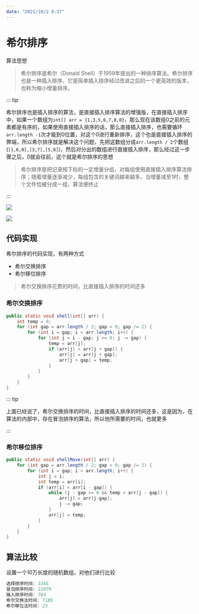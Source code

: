 ```yaml
---
date: "2021/10/2 8:37"
---
```


# 希尔排序

算法思想

>  希尔排序是希尔（Donald Shell）于1959年提出的一种排序算法。希尔排序也是一种插入排序，它是简单插入排序经过改进之后的一个更高效的版本，也称为缩小增量排序。



::: tip

希尔排序也是插入排序的算法，是直接插入排序算法的增强版，在直接插入排序中，如果一个数组为`int[] arr = {1,3,5,6,7,8,0}`，那么现在该数组0之前的元素都是有序的，如果使用直接插入排序的话，那么直接插入排序，也需要循环`arr.length -1`次才能到0位置，对这个0进行重新排序，这个也是直接插入排序的弊端，所以希尔排序就是解决这个问题，先把这数组分成`arr.length / 2`个数组(`[1,6,0],[3,7],[5,8]`)，然后对分出的数组进行直接插入排序，那么经过这一步骤之后，0就会往前，这个就是希尔排序的思想



> 希尔排序是把记录按下标的一定增量分组，对每组使用直接插入排序算法排序；随着增量逐渐减少，每组包含的关键词越来越多，当增量减至1时，整个文件恰被分成一组，算法便终止

:::



![](https://picture.xcye.xyz/image-20211023102541881.png?x-oss-process=style/pictureProcess1)

![](https://picture.xcye.xyz/image-20211023102603244.png?x-oss-process=style/pictureProcess1)





## 代码实现

希尔排序的代码实现，有两种方式

- 希尔交换排序
- 希尔移位排序

> 希尔交换排序花费的时间，比直接插入排序的时间还多



### 希尔交换排序

```java
public static void shell(int[] arr) {
    int temp = 0;
    for (int gap = arr.length / 2; gap > 0; gap /= 2) {
        for (int i = gap; i < arr.length; i++) {
            for (int j = i - gap; j >= 0; j -= gap) {
                temp = arr[j];
                if (arr[j] > arr[j + gap]) {
                    arr[j] = arr[j + gap];
                    arr[j + gap] = temp;
                }
            }
        }
    }
}
```

::: tip

上面已经说了，希尔交换排序的时间，比直接插入排序的时间还多，这是因为，在算法的内部中，存在冒泡排序的算法，所以他所需要的时间，也就更多

:::

### 希尔移位排序

```java
public static void shellMove(int[] arr) {
    for (int gap = arr.length / 2; gap > 0; gap /= 2) {
        for (int i = gap; i < arr.length; i++) {
            int j = i;
            int temp = arr[i];
            if (arr[i] < arr[i - gap]) {
                while (j - gap >= 0 && temp < arr[j - gap]) {
                    arr[j] = arr[j-gap];
                    j -= gap;
                }
                arr[j] = temp;
            }
        }
    }
}
```



## 算法比较

设置一个10万长度的随机数组，对他们进行比较

```java
选择排序时间: 3345
冒泡排序时间: 22979
插入排序时间: 763
希尔交换法时间: 7185
希尔移位法时间: 23
```

